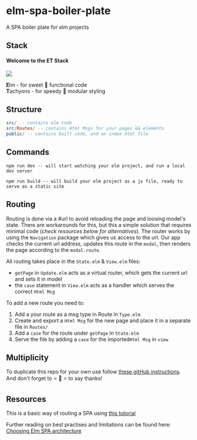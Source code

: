 # elm-spa-boiler-plate
A SPA boiler plate for elm projects

## Stack
#### Welcome to the ET Stack  
![](https://media.giphy.com/media/gHcPh3ehbRGik/giphy.gif)

**E**lm - for sweet :candy: functional code  
**T**achyons - for speedy :dash: modular styling

## Structure
``` elm
src/ -- contains elm code
src/Routes/ -- contains Html Msgs for your pages && elements
public/ -- contains built code, and an index.html file
```

## Commands
`npm run dev -- will start watching your elm project, and run a local dev
server`

`npm run build -- will build your elm project as a js file, ready to serve as a static site`

## Routing
Routing is done via a #url to avoid reloading the page and loosing model's state. There are workarounds for this, but this a simple solution that requires minimal code (_check resources below for alternatives_). The router works by using the `Navigation` package which gives us access to the url. Our app checks the current url address, updates this route in the `modal`, then renders the page according to the `modal.route`.

All routing takes place in the ```State.elm``` & ```View.elm``` files:
- ```getPage``` in ```Update.elm``` acts as a virtual router, which gets the current url and sets it in model
- the ```case``` statement in ```View.elm``` acts as a handler which serves the correct ```Html Msg```

To add a new route you need to:
1. Add a your route as a msg type in Route in `Type.elm`
2. Create and export a ```Html Msg``` for the new page and place it in a separate file in ```Routes/```
3. Add a ```case``` for the route under ```getPage``` in ```State.elm```
4. Serve the file by adding a ```case``` for the imported```Html Msg``` in ```view ```

## Multiplicity
To duplicate this repo for your own use follow [these gitHub instructions](https://help.github.com/articles/duplicating-a-repository/). And don't forget to :star: :star2: :star: to say thanks!

## Resources
This is a basic way of routing a SPA using [this tutorial](https://medium.com/@nithstong/spa-simple-with-elm-navigation-630bdfdbef94)

Further reading on best practises and limitations can be found here:
[Choosing Elm SPA architecture](https://medium.com/elm-shorts/choosing-the-right-elm-spa-architecture-d6e8275f6899)
